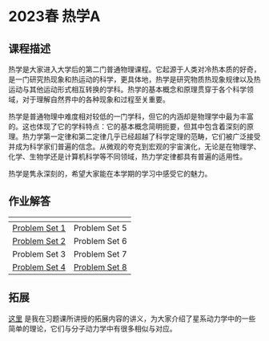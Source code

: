 # 2023春 热学A

<h2 id="课程描述">课程描述</h2>
<p>热学是大家进入大学后的第二门普通物理课程。它起源于人类对冷热本质的好奇，是一门研究热现象和热运动的科学，更具体地，热学是研究物质热现象规律以及热运动与其他运动形式相互转换的学科。热学的基本概念和原理贯穿于各个科学领域，对于理解自然界中的各种现象和过程至关重要。</p>
<p>热学是普通物理中难度相对较低的一门学科，但它的内涵却是物理学中最为丰富的。这也体现了它的学科特点：它的基本概念简明扼要，但其中包含着深刻的原理。热力学第一定律和第二定律几乎已经超越了科学定理的范畴，它们被广泛接受并成为科学家们普遍的信念。从微观的夸克到宏观的宇宙演化，无论是在物理学、化学、生物学还是计算机科学等不同领域，热力学定律都具有普遍的适用性。</p>
<p>热学是隽永深刻的，希望大家能在本学期的学习中感受它的魅力。</p>
<h2 id="作业解答">作业解答</h2>
<table>
<thead>
<tr>
<th style="text-align:center"></th>
<th></th>
</tr>
</thead>
<tbody>
<tr>
<td style="text-align:center"><a href="./hw1" rel="">Problem Set 1</a>
</td>
<td style="text-align:center">Problem Set 5</td>
</tr>
<tr>
<td style="text-align:center"><a href="./hw2" rel="">Problem Set 2</a>
</td>
<td style="text-align:center">Problem Set 6</td>
</tr>
<tr>
<td style="text-align:center">Problem Set 3</td>
<td style="text-align:center">Problem Set 7</td>
</tr>
<tr>
<td style="text-align:center"><a href="./hw4" rel="">Problem Set 4</a>
</td>
<td style="text-align:center"><a href="./hw8" rel="">Problem Set 8</a>
</td>
</tr>
</tbody>
</table>
<h2 id="拓展">拓展</h2>
<p><a href="./lesson" rel="">这里</a>
是我在习题课所讲授的拓展内容的讲义，为大家介绍了星系动力学中的一些简单的理论，它们与分子动力学中有很多相似与对应。</p>

